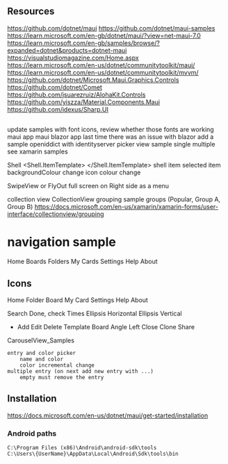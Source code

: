 
## Resources
https://github.com/dotnet/maui
https://github.com/dotnet/maui-samples
https://learn.microsoft.com/en-gb/dotnet/maui/?view=net-maui-7.0
https://learn.microsoft.com/en-gb/samples/browse/?expanded=dotnet&products=dotnet-maui
https://visualstudiomagazine.com/Home.aspx
https://learn.microsoft.com/en-us/dotnet/communitytoolkit/maui/
https://learn.microsoft.com/en-us/dotnet/communitytoolkit/mvvm/
https://github.com/dotnet/Microsoft.Maui.Graphics.Controls
https://github.com/dotnet/Comet
https://github.com/jsuarezruiz/AlohaKit.Controls
https://github.com/yiszza/Material.Components.Maui
https://github.com/idexus/Sharp.UI


## 
update samples with font icons, review whether those fonts are working
    maui app
    maui blazor app
    last time there was an issue with blazor
add a sample openiddict with identityserver
picker view sample
	single
	multiple
	see xamarin samples

Shell
<Shell.ItemTemplate>
        <DataTemplate>
            <GridLayout ColumnDefinitions="0.12*,0.88*" Padding="5">
                <Label GridLayout.Column="0" 
                       Text="{x:Static co:MaterialDesignIconConstants.Home}" 
                       FontFamily="MaterialDesign" 
                       FontSize="Title" 
                       />
                <Label GridLayout.Column="1"
                       Text="{Binding Title}"
                       VerticalTextAlignment="Center" />
            </GridLayout>
        </DataTemplate>
    </Shell.ItemTemplate>
    shell item selected item
        backgroundColour change
        icon colour change


SwipeView or FlyOut full screen on Right side as a menu

collection view
CollectionView grouping sample groups (Popular, Group A, Group B)
https://docs.microsoft.com/en-us/xamarin/xamarin-forms/user-interface/collectionview/grouping

# navigation sample
Home
Boards
Folders
My Cards
Settings
Help
About

## Icons
Home
Folder
Board
My Card
Settings
Help
About

Search
Done, check
Times
Ellipsis Horizontal
Ellipsis Vertical
+ Add
Edit
Delete
Template Board
Angle Left
Close
Clone
Share

 
CarouselView_Samples


```
entry and color picker
	name and color
	color incremental change
multiple entry (on next add new entry with ...)
	empty must remove the entry
```

## Installation

https://docs.microsoft.com/en-us/dotnet/maui/get-started/installation

### Android paths
```
C:\Program Files (x86)\Android\android-sdk\tools
C:\Users\{UserName}\AppData\Local\Android\Sdk\tools\bin
```